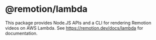 # @remotion/lambda

This package provides Node.JS APIs and a CLI for rendering Remotion videos on AWS Lambda. See https://remotion.dev/docs/lambda for documentation.
